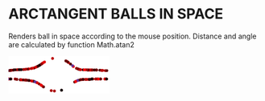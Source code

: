 # ARCTANGENT BALLS IN SPACE

Renders ball in space according to the mouse position. Distance and angle are calculated by function Math.atan2

<img src='./screenshot.jpg' alt='screenshot' width='200'/>
